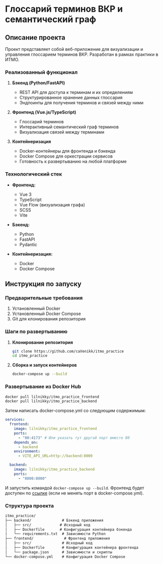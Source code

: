 # Глоссарий терминов ВКР и семантический граф

## Описание проекта

Проект представляет собой веб-приложение для визуализации и управления глоссарием терминов ВКР. Разработан в рамках практики в ИТМО.

### Реализованный функционал

1. **Бэкенд (Python/FastAPI)**

   - REST API для доступа к терминам и их определениям
   - Структурированное хранение данных глоссария
   - Эндпоинты для получения терминов и связей между ними

2. **Фронтенд (Vue.js/TypeScript)**

   - Глоссарий терминов
   - Интерактивный семантический граф терминов
   - Визуализация связей между терминами

3. **Контейнеризация**
   - Docker-контейнеры для фронтенда и бэкенда
   - Docker Compose для оркестрации сервисов
   - Готовность к развертыванию на любой платформе

### Технологический стек

- **Фронтенд:**

  - Vue 3
  - TypeScript
  - Vue Flow (визуализация графа)
  - SCSS
  - Vite

- **Бэкенд:**

  - Python
  - FastAPI
  - Pydantic

- **Контейнеризация:**
  - Docker
  - Docker Compose

## Инструкция по запуску

### Предварительные требования

1. Установленный Docker
2. Установленный Docker Compose
3. Git для клонирования репозитория

### Шаги по развертыванию

1. **Клонирование репозитория**

   ```bash
   git clone https://github.com/caVenikk/itmo_practice
   cd itmo_practice
   ```

2. **Сборка и запуск контейнеров**

   ```bash
   docker-compose up --build
   ```

### Развертывание из Docker Hub

```bash
docker pull lilnikky/itmo_practice_frontend
docker pull lilnikky/itmo_practice_backend
```

Затем написать docker-compose.yml со следующим содержимым:

```yaml
services:
  frontend:
    image: lilnikky/itmo_practice_frontend
    ports:
      - "80:4173" # Или указать тут другой порт вместо 80
    depends_on:
      - backend
    environment:
      - VITE_API_URL=http://backend:8000

  backend:
    image: lilnikky/itmo_practice_backend
    ports:
      - "8000:8000"
```

И запустить командой `docker-compose up --build`. Фронтенд будет доступен по [ссылке](http://localhost/) (если не менять порт в docker-compose.yml).

### Структура проекта

```txt
itmo_practice/
├── backend/              # Бэкенд приложения
│   ├── src/             # Исходный код
│   ├── Dockerfile       # Конфигурация контейнера бэкенда
|   └── requirements.txt  # Зависимости Python
├── frontend/              # Фронтенд приложения
│   ├── src/              # Исходный код
│   ├── Dockerfile        # Конфигурация контейнера фронтенда
│   └── package.json      # Зависимости и скрипты
└── docker-compose.yml    # Конфигурация Docker Compose
```
